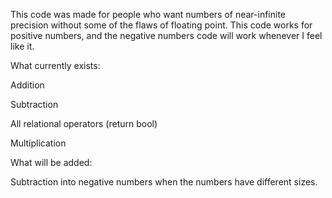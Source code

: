 This code was made for people who want numbers of near-infinite precision without some of the flaws of floating point.
This code works for positive numbers, and the negative numbers code will work whenever I feel like it.


What currently exists:

Addition

Subtraction

All relational operators (return bool)

Multiplication


What will be added:

Subtraction into negative numbers when the numbers have different sizes.
